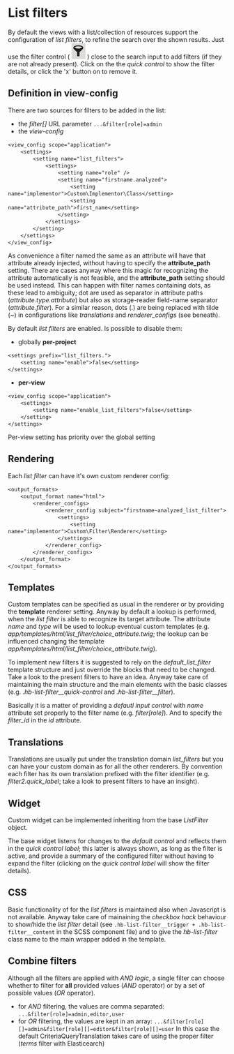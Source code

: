 # List filters

By default the views with a list/collection of resources support the configuration of *list filters*, to refine the search over the shown results.
Just use the filter control ( ![Test svg](./funnel.png) ) close to the search input to add filters (if they are not already present). Click on the the *quick control* to show the filter details, or click the 'x' button on to remove it.

## Definition in view-config

There are two sources for filters to be added in the list:
*  the *filter[]* URL parameter
```...&filter[role]=admin```
* the *view-config*
```
<view_config scope="application">
    <settings>
        <setting name="list_filters">
            <settings>
                <setting name="role" />
                <setting name="firstname.analyzed">
                    <setting name="implementor">Custom\Implementor\Class</setting>
                    <setting name="attribute_path">first_name</setting>
                </setting>
            </settings>
        </setting>
    </settings>
</view_config>
```
As convenience a filter named the same as an attribute will have that attribute already injected, without having to specify the **attribute_path** setting.
There are cases anyway where this magic for recognizing the attribute automatically is not feasible, and the **attribute_path** setting should be used instead.
This can happen with filter names containing dots, as these lead to ambiguity; dot are used as separator in attribute paths (*attribute.type.attribute*) but also as storage-reader field-name separator (*attribute.filter*).
For a similar reason, dots (.) are being replaced with tilde (~) in configurations like *translations* and *renderer_configs* (see beneath).

By default *list filters* are enabled. Is possible to disable them:
* globally **per-project**
```
<settings prefix="list_filters.">
    <setting name="enable">false</setting>
</settings>
```
* **per-view**
```
<view_config scope="application">
    <settings>
        <setting name="enable_list_filters">false</setting>
    </setting>
</settings>
```
Per-view setting has priority over the global setting

## Rendering

Each *list filter* can have it's own custom renderer config:
```
<output_formats>
    <output_format name="html">
        <renderer_configs>
            <renderer_config subject="firstname~analyzed_list_filter">
                <settings>
                    <setting name="implementor">Custom\Filter\Renderer</setting>
                </settings>
            </renderer_config>
        </renderer_configs>
    </output_format>
</output_formats>
```

## Templates

Custom templates can be specified as usual in the renderer or by providing the **template** renderer setting. Anyway by default a lookup is performed, when the *list filter* is able to recognize its target attribute. The attribute *name* and *type* will be used to lookup eventual custom templates (e.g. *app/templates/html/list_filter/choice_attribute.twig*; the lookup can be influenced changing the template *app/templates/html/list_filter/choice_attribute.twig*).

To implement new filters it is suggested to rely on the *default_list_filter* template structure and just override the blocks that need to be changed. Take a look to the present filters to have an idea.
Anyway take care of maintaining the main structure and the main elements with the basic classes (e.g. *.hb-list-filter__quick-control* and *.hb-list-filter__filter*).

Basically it is a matter of providing a *defautl input control* with *name* attribute set properly to the filter name (e.g. *filter[role]*). And to specify the *filter_id* in the *id* attribute.

## Translations

Translations are usually put under the translation domain *list_filters* but you can have your custom domain as for all the other renderers.
By convention each filter has its own translation prefixed with the filter identifier (e.g. *filter2.quick_label*; take a look to present filters to have an insight).

## Widget

Custom widget can be implemented inheriting from the base *ListFilter* object.

The base widget listens for changes to the *default control* and reflects them in the *quick control label*; this latter is always shown, as long as the filter is active, and provide a summary of the configured filter without having to expand the filter (clicking on the *quick control label* will show the filter details).

## CSS

Basic functionality of for the *list filters* is maintained also when Javascript is not available.
Anyway take care of mainaining the *checkbox hack* behaviour to show/hide the *list filter* detail (see ```.hb-list-filter__trigger + .hb-list-filter__content``` in the SCSS component file) and to give the *hb-list-filter* class name to the main wrapper added in the template.

## Combine filters

Although all the filters are applied with *AND logic*, a single filter can choose whether to filter for **all** provided values (*AND* operator) or by a set of possible values (*OR* operator).
* for *AND* filtering, the values are comma separated:
```...&filter[role]=admin,editor,user```
* for *OR* filtering, the values are kept in an array:
```...&filter[role][]=admin&filter[role][]=editor&filter[role][]=user```
In this case the default CriteriaQueryTranslation takes care of using the proper filter (*terms* filter with Elasticearch)
